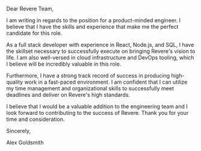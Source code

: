 Dear Revere Team,

I am writing in regards to the position for a product-minded engineer. I believe that I have the skills and experience that make me the perfect candidate for this role.

As a full stack developer with experience in React, Node.js, and SQL, I have the skillset necessary to successfully execute on bringing Revere's vision to life. I am also well-versed in cloud infrastructure and DevOps tooling, which I believe will be incredibly valuable in this role.

Furthermore, I have a strong track record of success in producing high-quality work in a fast-paced environment. I am confident that I can utilize my time management and organizational skills to successfully meet deadlines and deliver on Revere's high standards.

I believe that I would be a valuable addition to the engineering team and I look forward to contributing to the success of Revere. Thank you for your time and consideration.

Sincerely,

Alex Goldsmith